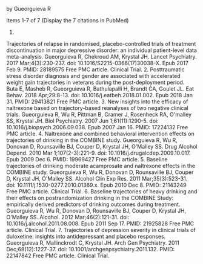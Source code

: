 

by Gueorguieva R

Items 1-7 of 7 (Display the 7 citations in PubMed)


1.
Trajectories of relapse in randomised, placebo-controlled trials of treatment discontinuation in major depressive disorder: an individual patient-level data meta-analysis.
Gueorguieva R, Chekroud AM, Krystal JH.
Lancet Psychiatry. 2017 Mar;4(3):230-237. doi: 10.1016/S2215-0366(17)30038-X. Epub 2017 Feb 9.
PMID: 28189575 Free PMC article. Clinical Trial.
2.
Posttraumatic stress disorder diagnosis and gender are associated with accelerated weight gain trajectories in veterans during the post-deployment period.
Buta E, Masheb R, Gueorguieva R, Bathulapalli H, Brandt CA, Goulet JL.
Eat Behav. 2018 Apr;29:8-13. doi: 10.1016/j.eatbeh.2018.01.002. Epub 2018 Jan 31.
PMID: 29413821 Free PMC article.
3.
New insights into the efficacy of naltrexone based on trajectory-based reanalyses of two negative clinical trials.
Gueorguieva R, Wu R, Pittman B, Cramer J, Rosenheck RA, O'malley SS, Krystal JH.
Biol Psychiatry. 2007 Jun 1;61(11):1290-5. doi: 10.1016/j.biopsych.2006.09.038. Epub 2007 Jan 16.
PMID: 17224132 Free PMC article.
4.
Naltrexone and combined behavioral intervention effects on trajectories of drinking in the COMBINE study.
Gueorguieva R, Wu R, Donovan D, Rounsaville BJ, Couper D, Krystal JH, O'Malley SS.
Drug Alcohol Depend. 2010 Mar 1;107(2-3):221-9. doi: 10.1016/j.drugalcdep.2009.10.017. Epub 2009 Dec 6.
PMID: 19969427 Free PMC article.
5.
Baseline trajectories of drinking moderate acamprosate and naltrexone effects in the COMBINE study.
Gueorguieva R, Wu R, Donovan D, Rounsaville BJ, Couper D, Krystal JH, O'Malley SS.
Alcohol Clin Exp Res. 2011 Mar;35(3):523-31. doi: 10.1111/j.1530-0277.2010.01369.x. Epub 2010 Dec 8.
PMID: 21143249 Free PMC article. Clinical Trial.
6.
Baseline trajectories of heavy drinking and their effects on postrandomization drinking in the COMBINE Study: empirically derived predictors of drinking outcomes during treatment.
Gueorguieva R, Wu R, Donovan D, Rounsaville BJ, Couper D, Krystal JH, O'Malley SS.
Alcohol. 2012 Mar;46(2):121-31. doi: 10.1016/j.alcohol.2011.08.008. Epub 2011 Sep 17.
PMID: 21925828 Free PMC article. Clinical Trial.
7.
Trajectories of depression severity in clinical trials of duloxetine: insights into antidepressant and placebo responses.
Gueorguieva R, Mallinckrodt C, Krystal JH.
Arch Gen Psychiatry. 2011 Dec;68(12):1227-37. doi: 10.1001/archgenpsychiatry.2011.132.
PMID: 22147842 Free PMC article. Clinical Trial.
